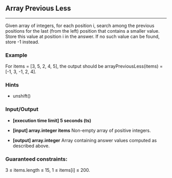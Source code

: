 ## Array Previous Less
---
Given array of integers, for each position i, search among the previous positions for the last (from the left) position that contains a smaller value. Store this value at position i in the answer. If no such value can be found, store -1 instead.

### Example
For items = [3, 5, 2, 4, 5], the output should be
arrayPreviousLess(items) = [-1, 3, -1, 2, 4].

### Hints
-   unshift()

### Input/Output
- **[execution time limit] 5 seconds (ts)**
- **[input] array.integer items**
Non-empty array of positive integers.

- **[output] array.integer**
Array containing answer values computed as described above.

### Guaranteed constraints:
3 ≤ items.length ≤ 15,
1 ≤ items[i] ≤ 200.
